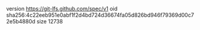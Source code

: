 version https://git-lfs.github.com/spec/v1
oid sha256:4c22eeb951e0abf1f2d4bd724d36674fa05d826bd946f79369d00c72e5b4880d
size 12738

